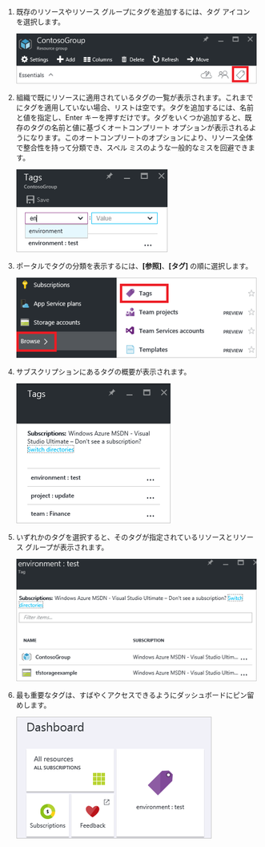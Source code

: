 1. 既存のリソースやリソース グループにタグを追加するには、タグ アイコンを選択します。

     ![リソース ブレードとリソース グループのブレードの [タグ] 部分](./media/resource-manager-tag-resources/select-tag-icon.png)

1. 組織で既にリソースに適用されているタグの一覧が表示されます。これまでにタグを適用していない場合、リストは空です。タグを追加するには、名前と値を指定し、Enter キーを押すだけです。タグをいくつか追加すると、既存のタグの名前と値に基づくオートコンプリート オプションが表示されるようになります。このオートコンプリートのオプションにより、リソース全体で整合性を持って分類でき、スペル ミスのような一般的なミスを回避できます。

     ![名前と値のペアを持つタグ リソース](./media/resource-manager-tag-resources/tag-resources.png)

1. ポータルでタグの分類を表示するには、**[参照]**、**[タグ]** の順に選択します。

     ![参照ハブによるタグの検索](./media/resource-manager-tag-resources/browse-tags.png)

1. サブスクリプションにあるタグの概要が表示されます。

     ![すべてのタグを表示](./media/resource-manager-tag-resources/tag-taxonomy.png)

1. いずれかのタグを選択すると、そのタグが指定されているリソースとリソース グループが表示されます。

     ![タグ付けされたリソースを表示](./media/resource-manager-tag-resources/show-tagged-resources.png)

1. 最も重要なタグは、すばやくアクセスできるようにダッシュボードにピン留めします。

     ![スタート画面にタグをピン留めする](./media/resource-manager-tag-resources/show-pinned-tag.png)

<!---HONumber=AcomDC_0803_2016-->